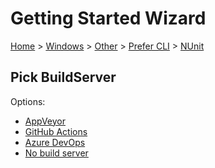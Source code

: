 # Getting Started Wizard

[Home](/docs/wiz/readme.md) > [Windows](Windows.md) > [Other](Windows_Other.md) > [Prefer CLI](Windows_Other_Cli.md) > [NUnit](Windows_Other_Cli_NUnit.md)

## Pick BuildServer

Options:
 * [AppVeyor](Windows_Other_Cli_NUnit_AppVeyor.md)
 * [GitHub Actions](Windows_Other_Cli_NUnit_GitHubActions.md)
 * [Azure DevOps](Windows_Other_Cli_NUnit_AzureDevOps.md)
 * [No build server](Windows_Other_Cli_NUnit_None.md)
